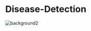 # Disease-Detection
![background2](https://github.com/Aaditya-01/Disease-Detection/assets/97281008/f20e239b-00d1-42cd-a06f-25d96273354c)
